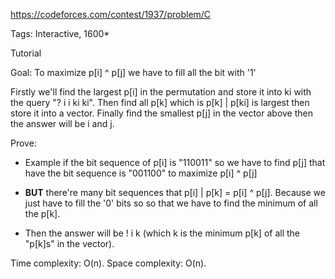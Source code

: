 https://codeforces.com/contest/1937/problem/C

Tags: Interactive, 1600*

Tutorial

Goal: To maximize p[i] ^ p[j] we have to fill all the bit with '1'  

Firstly we'll find the largest p[i] in the permutation and store it into ki with the query "? i i ki ki". 
Then find all p[k] which is p[k] | p[ki] is largest then store it into a vector.
Finally find the smallest p[j] in the vector above then the answer will be i and j.

Prove:
  - Example if the bit sequence of p[i] is "110011" so we have to find p[j] that have the bit sequence is "001100" to 
  maximize p[i] ^ p[j]

  - **BUT** there're many bit sequences that p[i] | p[k] = p[i] ^ p[j]. Because we just have to fill the '0' bits so
  so that we have to find the minimum of all the p[k].

  - Then the answer will be ! i k (which k is the minimum p[k] of all the "p[k]s" in the vector).

Time complexity: O(n).
Space complexity: O(n).
